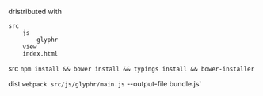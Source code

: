 dristributed with
```
src
    js
        glyphr
    view
    index.html
```

src
`npm install && bower install && typings install && bower-installer`

dist
`webpack src/js/glyphr/main.js` --output-file bundle.js`